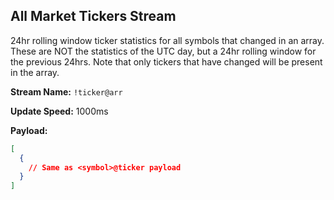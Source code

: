 ## All Market Tickers Stream

24hr rolling window ticker statistics for all symbols that changed in an array. These are NOT the statistics of the UTC day, but a 24hr rolling window for the previous 24hrs. Note that only tickers that have changed will be present in the array.

**Stream Name:** `!ticker@arr`

**Update Speed:** 1000ms

**Payload:**
```json
[
  {
    // Same as <symbol>@ticker payload
  }
]
```